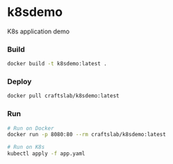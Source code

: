 # k8sdemo

K8s application demo



### Build

```bash
docker build -t k8sdemo:latest .
```



### Deploy

```bash
docker pull craftslab/k8sdemo:latest
```



### Run

```bash
# Run on Docker
docker run -p 8080:80 --rm craftslab/k8sdemo:latest

# Run on K8s
kubectl apply -f app.yaml
```
